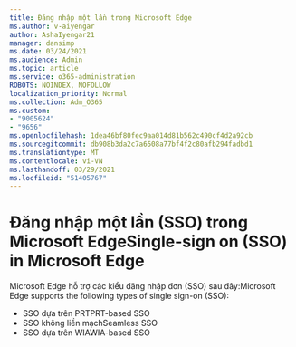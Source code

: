 ```yaml
---
title: Đăng nhập một lần trong Microsoft Edge
ms.author: v-aiyengar
author: AshaIyengar21
manager: dansimp
ms.date: 03/24/2021
ms.audience: Admin
ms.topic: article
ms.service: o365-administration
ROBOTS: NOINDEX, NOFOLLOW
localization_priority: Normal
ms.collection: Adm_O365
ms.custom:
- "9005624"
- "9656"
ms.openlocfilehash: 1dea46bf80fec9aa014d81b562c490cf4d2a92cb
ms.sourcegitcommit: db908b3da2c7a6508a77bf4f2c80afb294fadbd1
ms.translationtype: MT
ms.contentlocale: vi-VN
ms.lasthandoff: 03/29/2021
ms.locfileid: "51405767"
---
```

# <a name="single-sign-on-sso-in-microsoft-edge"></a><span data-ttu-id="526e2-102">Đăng nhập một lần (SSO) trong Microsoft Edge</span><span class="sxs-lookup"><span data-stu-id="526e2-102">Single-sign on (SSO) in Microsoft Edge</span></span>

<span data-ttu-id="526e2-103">Microsoft Edge hỗ trợ các kiểu đăng nhập đơn (SSO) sau đây:</span><span class="sxs-lookup"><span data-stu-id="526e2-103">Microsoft Edge supports the following types of single sign-on (SSO):</span></span>
- <span data-ttu-id="526e2-104">SSO dựa trên PRT</span><span class="sxs-lookup"><span data-stu-id="526e2-104">PRT-based SSO</span></span>
- <span data-ttu-id="526e2-105">SSO không liền mạch</span><span class="sxs-lookup"><span data-stu-id="526e2-105">Seamless SSO</span></span>
- <span data-ttu-id="526e2-106">SSO dựa trên WIA</span><span class="sxs-lookup"><span data-stu-id="526e2-106">WIA-based SSO</span></span>
